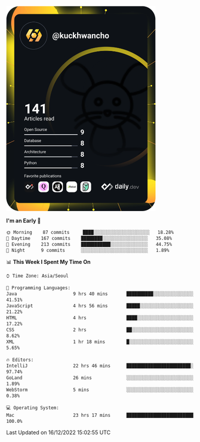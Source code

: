 <a href="https://app.daily.dev/kuckhwancho"><img src="https://github.com/kuckjwi0928/kuckjwi0928/blob/master/devcard.svg" width="400" alt="Kuckjwi Devcard"/></a>

<!--START_SECTION:waka-->
**I'm an Early 🐤** 

```text
🌞 Morning    87 commits     ████░░░░░░░░░░░░░░░░░░░░░   18.28% 
🌆 Daytime    167 commits    ████████░░░░░░░░░░░░░░░░░   35.08% 
🌃 Evening    213 commits    ███████████░░░░░░░░░░░░░░   44.75% 
🌙 Night      9 commits      ░░░░░░░░░░░░░░░░░░░░░░░░░   1.89%

```


📊 **This Week I Spent My Time On** 

```text
⌚︎ Time Zone: Asia/Seoul

💬 Programming Languages: 
Java                     9 hrs 40 mins       ██████████░░░░░░░░░░░░░░░   41.51% 
JavaScript               4 hrs 56 mins       █████░░░░░░░░░░░░░░░░░░░░   21.22% 
HTML                     4 hrs               ████░░░░░░░░░░░░░░░░░░░░░   17.22% 
CSS                      2 hrs               ██░░░░░░░░░░░░░░░░░░░░░░░   8.62% 
XML                      1 hr 18 mins        █░░░░░░░░░░░░░░░░░░░░░░░░   5.65%

🔥 Editors: 
IntelliJ                 22 hrs 46 mins      ████████████████████████░   97.74% 
GoLand                   26 mins             ░░░░░░░░░░░░░░░░░░░░░░░░░   1.89% 
WebStorm                 5 mins              ░░░░░░░░░░░░░░░░░░░░░░░░░   0.38%

💻 Operating System: 
Mac                      23 hrs 17 mins      █████████████████████████   100.0%

```


 Last Updated on 16/12/2022 15:02:55 UTC
<!--END_SECTION:waka-->
